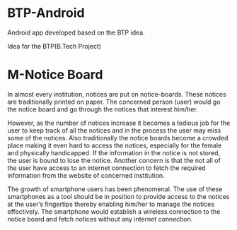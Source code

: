 BTP-Android
===========

Android app developed based on the BTP idea.

Idea for the BTP(B.Tech Project)

M-Notice Board
===========

In almost every institution, notices are put on notice-boards. These notices are traditionally printed 
on paper. The concerned person (user) would go the notice board and go through the notices that 
interest him/her.

However, as the number of notices increase it becomes a tedious job for the user to keep track of all 
the notices and in the process the user may miss some of the notices. Also traditionally the notice 
boards become a crowded place making it even hard to access the notices, especially for the female 
and physically handicapped. If the information in the notice is not stored, the user is bound to lose 
the notice. Another concern is that the not all of the user have access to an internet connection to 
fetch the required information from the website of concerned institution. 

The growth of smartphone users has been phenomenal. The use of these smartphones as a tool 
should be in position to provide access to the notices at the user’s fingertips thereby enabling 
him/her to manage the notices effectively. The smartphone would establish a wireless connection to 
the notice board and fetch notices without any internet connection.

